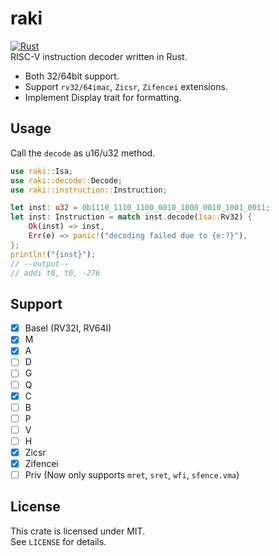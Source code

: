 # raki
[![Rust](https://github.com/Alignof/raki/actions/workflows/rust.yml/badge.svg)](https://github.com/Alignof/raki/actions/workflows/rust.yml)  
RISC-V instruction decoder written in Rust.

- Both 32/64bit support.
- Support `rv32/64imac`, `Zicsr`, `Zifencei` extensions.
- Implement Display trait for formatting.

## Usage
Call the `decode` as u16/u32 method.
```rust
use raki::Isa;
use raki::decode::Decode;
use raki::instruction::Instruction;

let inst: u32 = 0b1110_1110_1100_0010_1000_0010_1001_0011;
let inst: Instruction = match inst.decode(Isa::Rv32) {
    Ok(inst) => inst,
    Err(e) => panic!("decoding failed due to {e:?}"),
};
println!("{inst}");
// --output--
// addi t0, t0, -276
```

## Support
- [x] BaseI (RV32I, RV64I)
- [x] M
- [x] A
- [ ] D
- [ ] G
- [ ] Q
- [x] C
- [ ] B
- [ ] P
- [ ] V
- [ ] H
- [x] Zicsr
- [x] Zifencei
- [ ] Priv (Now only supports `mret`, `sret`, `wfi`, `sfence.vma`)

## License
This crate is licensed under MIT.  
See `LICENSE` for details.
